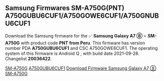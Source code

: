 <h2>Samsung Firmwares SM-A750G(PNT) A750GUBU6CUF1/A750GOWE6CUF1/A750GNUBU6CUF1</h2>
Download the Samsung firmware for the ✅ <strong>Samsung Galaxy A7 ⑧ </strong> ⭐ <strong>SM-A750G</strong> with product code <strong>PNT</strong> <strong> from Peru</strong>. This firmware has version number PDA <strong>A750GUBU6CUF1</strong> and CSC A750GOWE6CUF1. The operating system of this firmware is Android Q , with build date 2021-09-28. Changelist <strong>20036422</strong>.


[SM-A750G](https://samfirm.shop/samsung/model/SM-A750G)
[A750GUBU6CUF1](https://samfirm.shop/samsung/pda/A750GUBU6CUF1)
[Download Firmware Samsung Galaxy A7 ⑧ SM-A750G](https://samfirm.shop/samsung/firmware/460058)
